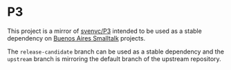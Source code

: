 # P3

This project is a mirror of [svenvc/P3](https://github.com/svenvc/P3) intended to be used as a stable dependency on [Buenos Aires Smalltalk](https://github.com/ba-st) projects.

The `release-candidate` branch can be used as a stable dependency and the `upstream` branch is mirroring the default branch of the upstream repository.
